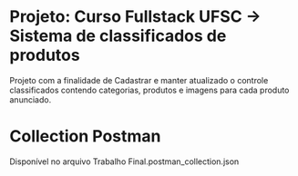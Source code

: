 # Projeto: Curso Fullstack UFSC -> Sistema de classificados de produtos

Projeto com a finalidade de Cadastrar e manter atualizado o controle classificados contendo categorias, produtos e imagens para cada produto anunciado.

# Collection Postman 

Disponível no arquivo Trabalho Final.postman_collection.json